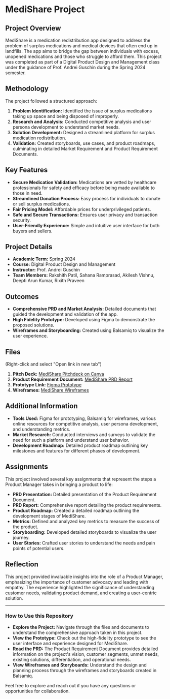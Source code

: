 # MediShare Project

## Project Overview
MediShare is a medication redistribution app designed to address the problem of surplus medications and medical devices that often end up in landfills. The app aims to bridge the gap between individuals with excess, unopened medications and those who struggle to afford them. This project was completed as part of a Digital Product Design and Management class under the guidance of Prof. Andrei Guschin during the Spring 2024 semester.

## Methodology
The project followed a structured approach:
1. **Problem Identification:** Identified the issue of surplus medications taking up space and being disposed of improperly.
2. **Research and Analysis:** Conducted competitive analysis and user persona development to understand market needs.
3. **Solution Development:** Designed a streamlined platform for surplus medication redistribution.
4. **Validation:** Created storyboards, use cases, and product roadmaps, culminating in detailed Market Requirement and Product Requirement Documents.

## Key Features
- **Secure Medication Validation:** Medications are vetted by healthcare professionals for safety and efficacy before being made available to those in need.
- **Streamlined Donation Process:** Easy process for individuals to donate or sell surplus medications.
- **Fair Pricing Model:** Affordable prices for underprivileged patients.
- **Safe and Secure Transactions:** Ensures user privacy and transaction security.
- **User-Friendly Experience:** Simple and intuitive user interface for both buyers and sellers.

## Project Details
- **Academic Term:** Spring 2024
- **Course:** Digital Product Design and Management
- **Instructor:** Prof. Andrei Guschin
- **Team Members:** Rakshith Patil, Sahana Ramprasad, Akilesh Vishnu, Deepti Arun Kumar, Rixith Praveen

## Outcomes
- **Comprehensive PRD and Market Analysis:** Detailed documents that guided the development and validation of the app.
- **High Fidelity Prototype:** Developed using Figma to demonstrate the proposed solutions.
- **Wireframes and Storyboarding:** Created using Balsamiq to visualize the user experience.

## Files
(Right-click and select "Open link in new tab")
1. **Pitch Deck:** [MediShare Pitchdeck on Canva](https://www.canva.com/design/DAGCy0nFXcE/wnh2fGur0gdphq9ulYZLyw/view?utm_content=DAGCy0nFXcE&utm_campaign=designshare&utm_medium=link&utm_source=editor)
2. **Product Requirement Document:** [MediShare PRD Report](https://www.canva.com/design/DAFj9fbQ-rg/view)
3. **Prototype Link:** [Figma Prototype](https://www.figma.com/proto/kvcL9R6RfBzAN4I8oTFkNC/MediShare?page-id=0%3A1&type=design&node-id=1-461&viewport=222%2C138%2C0.06&t=XHz1If5BNokBu4ml-1&scaling=scale-down) 
4. **Wireframes:** [MediShare Wireframes](./MediShare/MediShare%20WireFrame.pdf)

## Additional Information
- **Tools Used:** Figma for prototyping, Balsamiq for wireframes, various online resources for competitive analysis, user persona development, and understanding metrics.
- **Market Research:** Conducted interviews and surveys to validate the need for such a platform and understand user behavior.
- **Development Roadmap:** Detailed product roadmap outlining key milestones and features for different phases of development.

## Assignments
This project involved several key assignments that represent the steps a Product Manager takes in bringing a product to life:
- **PRD Presentation:** Detailed presentation of the Product Requirement Document.
- **PRD Report:** Comprehensive report detailing the product requirements.
- **Product Roadmap:** Created a detailed roadmap outlining the development stages of MediShare.
- **Metrics:** Defined and analyzed key metrics to measure the success of the product.
- **Storyboarding:** Developed detailed storyboards to visualize the user journey.
- **User Stories:** Crafted user stories to understand the needs and pain points of potential users.

## Reflection
This project provided invaluable insights into the role of a Product Manager, emphasizing the importance of customer advocacy and leading with empathy. The experience highlighted the significance of understanding customer needs, validating product demand, and creating a user-centric solution.

---

### How to Use this Repository
- **Explore the Project:** Navigate through the files and documents to understand the comprehensive approach taken in this project.
- **View the Prototype:** Check out the high-fidelity prototype to see the user interface and experience designed for MediShare.
- **Read the PRD:** The Product Requirement Document provides detailed information on the project's vision, customer segments, unmet needs, existing solutions, differentiation, and operational needs.
- **View Wireframes and Storyboards:** Understand the design and planning process through the wireframes and storyboards created in Balsamiq.

Feel free to explore and reach out if you have any questions or opportunities for collaboration.
